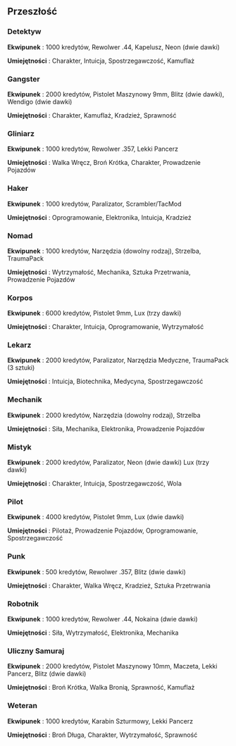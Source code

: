 <h2>Przeszłość</h2>

<h3>Detektyw</h3>

**Ekwipunek** : 1000 kredytów, Rewolwer .44, Kapelusz, Neon (dwie dawki)

**Umiejętności** : Charakter, Intuicja, Spostrzegawczość, Kamuflaż

<h3>Gangster</h3>

**Ekwipunek** : 2000 kredytów, Pistolet Maszynowy 9mm, Blitz (dwie dawki), Wendigo (dwie dawki)

**Umiejętności** : Charakter, Kamuflaż, Kradzież, Sprawność

<h3>Gliniarz</h3>

**Ekwipunek** : 1000 kredytów, Rewolwer .357, Lekki Pancerz

**Umiejętności** : Walka Wręcz, Broń Krótka, Charakter, Prowadzenie Pojazdów

<h3>Haker</h3>

**Ekwipunek** : 1000 kredytów, Paralizator, Scrambler/TacMod

**Umiejętności** : Oprogramowanie, Elektronika, Intuicja, Kradzież

<h3>Nomad</h3>

**Ekwipunek** : 1000 kredytów, Narzędzia (dowolny rodzaj), Strzelba, TraumaPack

**Umiejętności** : Wytrzymałość, Mechanika, Sztuka Przetrwania, Prowadzenie Pojazdów

<h3>Korpos</h3>

**Ekwipunek** : 6000 kredytów, Pistolet 9mm, Lux (trzy dawki)

**Umiejętności** : Charakter, Intuicja, Oprogramowanie, Wytrzymałość

<h3>Lekarz</h3>

**Ekwipunek** : 2000 kredytów, Paralizator, Narzędzia Medyczne, TraumaPack (3 sztuki)

**Umiejętności** : Intuicja, Biotechnika, Medycyna, Spostrzegawczość

<h3>Mechanik</h3>

**Ekwipunek** : 2000 kredytów, Narzędzia (dowolny rodzaj), Strzelba

**Umiejętności** : Siła, Mechanika, Elektronika, Prowadzenie Pojazdów

<h3>Mistyk</h3>

**Ekwipunek** : 2000 kredytów, Paralizator, Neon (dwie dawki) Lux (trzy dawki)

**Umiejętności** : Charakter, Intuicja, Spostrzegawczość, Wola

<h3>Pilot</h3>

**Ekwipunek** : 4000 kredytów, Pistolet 9mm, Lux (dwie dawki)

**Umiejętności** : Pilotaż, Prowadzenie Pojazdów, Oprogramowanie, Spostrzegawczość

<h3>Punk</h3>

**Ekwipunek** : 500 kredytów, Rewolwer .357, Blitz (dwie dawki)

**Umiejętności** : Charakter, Walka Wręcz, Kradzież, Sztuka Przetrwania

<h3>Robotnik</h3>

**Ekwipunek** : 1000 kredytów,  Rewolwer .44, Nokaina (dwie dawki)

**Umiejętności** : Siła, Wytrzymałość, Elektronika, Mechanika

<h3>Uliczny Samuraj</h3>

**Ekwipunek** : 2000 kredytów, Pistolet Maszynowy 10mm, Maczeta, Lekki Pancerz, Blitz (dwie dawki)

**Umiejętności** : Broń Krótka, Walka Bronią, Sprawność, Kamuflaż

<h3>Weteran</h3>

**Ekwipunek** : 1000 kredytów, Karabin Szturmowy, Lekki Pancerz

**Umiejętności** : Broń Długa, Charakter, Wytrzymałość, Sprawność
